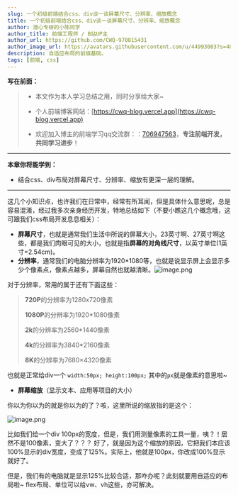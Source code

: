 ```yaml
---
slug: 一个初级前端结合css、div谈一谈屏幕尺寸、分辨率、缩放概念
title: 一个初级前端结合css、div谈一谈屏幕尺寸、分辨率、缩放概念
author: 潜心专研的小陈同学
author_title: 前端工程师 / B站UP主
author_url: https://github.com/CWQ-970815431
author_image_url: https://avatars.githubusercontent.com/u/44993003?s=400&u=02570a73330dd7eeae310b302962c034b2833988&v=4
description: 自适应布局的前缀基础。
tags: [前端, css]
---
```


<!-- truncate -->

**写在前面：**

> - 本文作为本人学习总结之用，同时分享给大家~
>
> - 个人前端博客网站：[https://cwq-blog.vercel.app](https://cwq-blog.vercel.app)
>
> - 欢迎加入博主的前端学习qq交流群：：[706947563](https://link.juejin.cn/?target=https%3A%2F%2Fqm.qq.com%2Fcgi-bin%2Fqm%2Fqr%3Fk%3DEbeK9mdG0e6P2pZdonIoILPqcGNsnR1x%26jump_from%3Dwebapi)，**专注前端开发，共同学习进步**！

------

**本章你将能学到：**

- 结合css、div布局对屏幕尺寸、分辨率、缩放有更深一层的理解。

------

这几个小知识点，也许我们在日常中，经常有所耳闻，但是具体什么意思呢，总是容易混淆，经过我多次亲身经历开发，特地总结如下（不要小瞧这几个概念哦，这可跟我们css布局开发息息相关）：

- **屏幕尺寸**，也就是通常我们生活中所说的屏幕大小，23英寸啊、27英寸啊这些，都是我们肉眼可见的大小，也就是指**屏幕的对角线尺寸**，以英寸单位(1英寸=2.54cm)。
- **分辨率**，通常我们的电脑分辨率为1920*1080等，也就是说显示屏上会显示多少个像素点，像素点越多，屏幕自然也就越清晰。![image.png](https://p6-juejin.byteimg.com/tos-cn-i-k3u1fbpfcp/b7c38d1b884c4d88a6b02405f11fba6a~tplv-k3u1fbpfcp-watermark.image)

对于分辨率，常用的属于还有下面这些：

> **720P**的分辨率为1280x720像素
>
> **1080P**的分辨率为1920*1080像素
>
> **2k**的分辨率为2560*1440像素
>
> **4k**的分辨率为3840*2160像素
>
> **8K**的分辨率为7680×4320像素

也就是正常给div一个 `width:50px; height:100px;` 其中的`px`就是像素的意思啦~

- **屏幕缩放**（显示文本、应用等项目的大小）

你以为你以为的就是你以为的了？咳，这里所说的缩放指的是这个：



![image.png](https://p9-juejin.byteimg.com/tos-cn-i-k3u1fbpfcp/7e5d63775e174c0da16d2e089fc7636b~tplv-k3u1fbpfcp-watermark.image)





比如我们给一个div 100px的宽度，但是，我们用测量像素的工具一量，咦？！居然不是100像素，变大了？？？ 好了，就是因为这个缩放的原因，它把我们本应该100%显示的div宽度，变成了125%。实际上，他就是100px，你改成100%显示就好了。

但是，我们有的电脑就是显示125%比较合适，那咋办呢？此刻就要用自适应的布局啦~ flex布局、单位可以给vw、vh这些，亦可解决。







